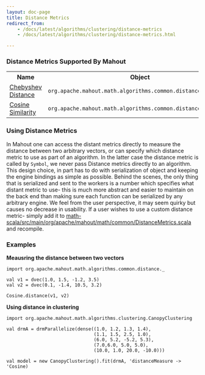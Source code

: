 ```yaml
---
layout: doc-page
title: Distance Metrics
redirect_from:
    - /docs/latest/algorithms/clustering/distance-metrics
    - /docs/latest/algorithms/clustering/distance-metrics.html

---
```


### Distance Metrics Supported By Mahout

<div class="table-striped">
  <table class="table">
    <tr>
        <th>Name</th>
        <th>Object</th>
        <th>Symbol</th>
    </tr>
    <tr>
        <td><a href="https://en.wikipedia.org/wiki/Chebyshev_distance">Chebyshev Distance</a></td>
        <td><code>org.apache.mahout.math.algorithms.common.distance.Chebyshev</code></td>
        <td><code>'Chebyshev</code></td>
    </tr>
    <tr>
        <td><a href="https://en.wikipedia.org/wiki/Cosine_similarity">Cosine Similarity</a></td>
        <td><code>org.apache.mahout.math.algorithms.common.distance.Cosine</code></td>
        <td><code>'Cosine</code></td>
    </tr>
    </table>
</div>


<!--
A beginner JIRA to port the rest of these
[Euclidean](https://en.wikipedia.org/wiki/Euclidean_distance)

[Mahalanobis](https://en.wikipedia.org/wiki/Mahalanobis_distance)

[Manhattan](https://en.wiktionary.org/wiki/Manhattan_distance)

[Minkowski](https://en.wikipedia.org/wiki/Minkowski_distance)

[Squared Euclidian](https://en.wikipedia.org/wiki/Euclidean_distance#Squared_Euclidean_distance)

[Tanimoto](https://en.wikipedia.org/wiki/Jaccard_index#Tanimoto_similarity_and_distance)

Weighted Euclidean

Weighted Manhattan-->

### Using Distance Metrics

In Mahout one can access the distant metrics directly to measure the distance between two arbitrary vectors, or
can specify which distance metric to use as part of an algorithm. In the latter case the distance metric is called
by `Symbol`, we never pass Distance metrics directly to an algorithm.  This design choice, in part has to do with
serialization of object and keeping the engine bindings as simple as possible.  Behind the scenes, the only thing
that is serialized and sent to the workers is a number which specifies what distant metric to use- this is much more
abstract and easier to maintain on the back end than making sure each function can be serialized by any arbitrary engine.
We feel from the user perspective, it may seem quirky but causes no decrease in usability.  If a user wishes to use a
custom distance metric- simply add it to [math-scala/src/main/org/apache/mahout/math/common/DistanceMetrics.scala](https://github.com/apache/mahout/blob/trunk/core/src/main/scala/org/apache/mahout/math/algorithms/common/distance/DistanceMetrics.scala)
and recompile.

### Examples

**Meausring the distance between two vectors**

    import org.apache.mahout.math.algorithms.common.distance._

    val v1 = dvec(1.0, 1.5, -1.2, 3.5)
    val v2 = dvec(0.1, -1.4, 10.5, 3.2)

    Cosine.distance(v1, v2)

**Using distance in clustering**

    import org.apache.mahout.math.algorithms.clustering.CanopyClustering

    val drmA = drmParallelize(dense((1.0, 1.2, 1.3, 1.4),
                                    (1.1, 1.5, 2.5, 1.0),
                                    (6.0, 5.2, -5.2, 5.3),
                                    (7.0,6.0, 5.0, 5.0),
                                    (10.0, 1.0, 20.0, -10.0)))

    val model = new CanopyClustering().fit(drmA, 'distanceMeasure -> 'Cosine)
